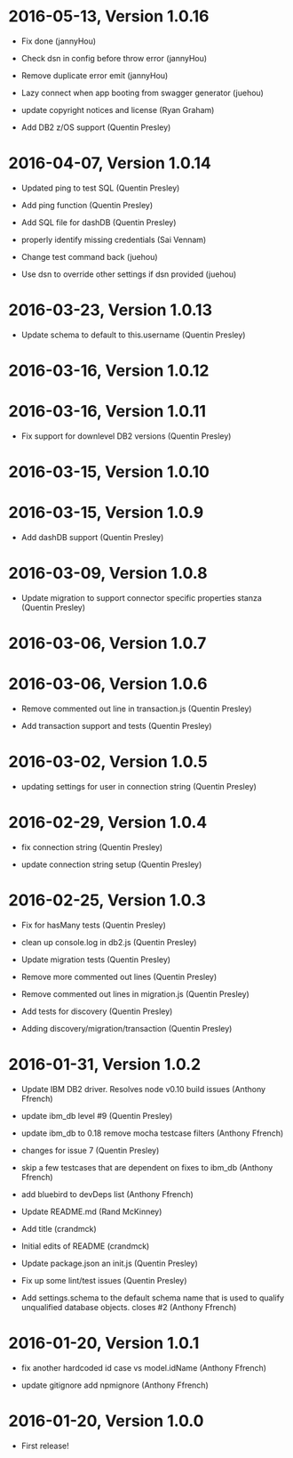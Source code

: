 2016-05-13, Version 1.0.16
==========================

 * Fix done (jannyHou)

 * Check dsn in config before throw error (jannyHou)

 * Remove duplicate error emit (jannyHou)

 * Lazy connect when app booting from swagger generator (juehou)

 * update copyright notices and license (Ryan Graham)

 * Add DB2 z/OS support (Quentin Presley)


2016-04-07, Version 1.0.14
==========================

 * Updated ping to test SQL (Quentin Presley)

 * Add ping function (Quentin Presley)

 * Add SQL file for dashDB (Quentin Presley)

 * properly identify missing credentials (Sai Vennam)

 * Change test command back (juehou)

 * Use dsn to override other settings if dsn provided (juehou)


2016-03-23, Version 1.0.13
==========================

 * Update schema to default to this.username (Quentin Presley)


2016-03-16, Version 1.0.12
==========================



2016-03-16, Version 1.0.11
==========================

 * Fix support for downlevel DB2 versions (Quentin Presley)


2016-03-15, Version 1.0.10
==========================



2016-03-15, Version 1.0.9
=========================

 * Add dashDB support (Quentin Presley)


2016-03-09, Version 1.0.8
=========================

 * Update migration to support connector specific properties stanza (Quentin Presley)


2016-03-06, Version 1.0.7
=========================



2016-03-06, Version 1.0.6
=========================

 * Remove commented out line in transaction.js (Quentin Presley)

 * Add transaction support and tests (Quentin Presley)


2016-03-02, Version 1.0.5
=========================

 * updating settings for user in connection string (Quentin Presley)


2016-02-29, Version 1.0.4
=========================

 * fix connection string (Quentin Presley)

 * update connection string setup (Quentin Presley)


2016-02-25, Version 1.0.3
=========================

 * Fix for hasMany tests (Quentin Presley)

 * clean up console.log in db2.js (Quentin Presley)

 * Update migration tests (Quentin Presley)

 * Remove more commented out lines (Quentin Presley)

 * Remove commented out lines in migration.js (Quentin Presley)

 * Add tests for discovery (Quentin Presley)

 * Adding discovery/migration/transaction (Quentin Presley)


2016-01-31, Version 1.0.2
=========================

 * Update IBM DB2 driver. Resolves node v0.10 build issues (Anthony Ffrench)

 * update ibm_db level #9 (Quentin Presley)

 * update ibm_db to 0.18 remove mocha testcase filters (Anthony Ffrench)

 * changes for issue 7 (Quentin Presley)

 * skip a few testcases that are dependent on fixes to ibm_db (Anthony Ffrench)

 * add bluebird to devDeps list (Anthony Ffrench)

 * Update README.md (Rand McKinney)

 * Add title (crandmck)

 * Initial edits of README (crandmck)

 * Update package.json an init.js (Quentin Presley)

 * Fix up some lint/test issues (Quentin Presley)

 * Add settings.schema to the default schema name that is used to qualify unqualified database objects. closes #2 (Anthony Ffrench)


2016-01-20, Version 1.0.1
=========================

 * fix another hardcoded id case vs model.idName (Anthony Ffrench)

 * update <dot>gitignore add <dot>npmignore (Anthony Ffrench)


2016-01-20, Version 1.0.0
=========================

 * First release!
